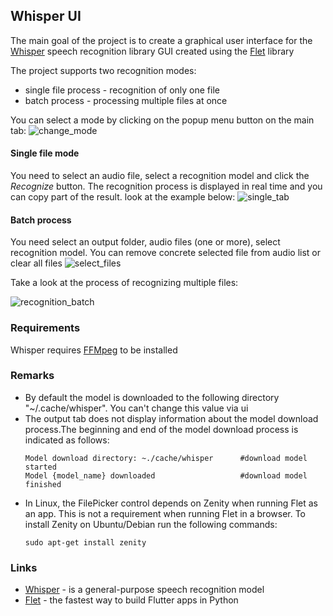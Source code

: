 ## Whisper UI

The main goal of the project is to create a graphical user interface for the [Whisper](https://github.com/openai/whisper) speech recognition library
GUI created using the [Flet](https://flet.dev/) library



The project supports two recognition modes:
- single file process - recognition of only one file
- batch process - processing multiple files at once

You can select a mode by clicking on the popup menu button on the main tab:
![change_mode](https://github.com/Kuprich/WhisperUIDemo/assets/23151696/2746f95e-cc79-41a8-8936-26176d3a3a54)

#### Single file mode
You need to select an audio file, select a recognition model and click the *Recognize* button. 
The recognition process is displayed in real time and you can copy part of the result. look at the example below:
![single_tab](https://github.com/Kuprich/WhisperUIDemo/assets/23151696/baf0e904-4e76-4720-986c-d453f02183d1)

#### Batch process
You need select an output folder, audio files (one or more), select recognition model. 
You can remove concrete selected  file from audio list or clear all files
![select_files](https://github.com/Kuprich/WhisperUIDemo/assets/23151696/74eb9648-3eb0-4bd6-ae04-30e8ee19ae41)

Take a look at the process of recognizing multiple files:

![recognition_batch](https://github.com/Kuprich/WhisperUIDemo/assets/23151696/02d3395c-0a40-4426-8a93-38bd27449eb8)



### Requirements
Whisper requires [FFMpeg](https://ffmpeg.org/) to be installed


### Remarks
- By default the model is downloaded to the following directory "~/.cache/whisper". You can't change this value via ui
- The output tab does not display information about the model download process.The beginning and end of the model download process is indicated as follows:
    ```
    Model download directory: ~./cache/whisper      #download model started
    Model {model_name} downloaded                   #download model finished
    ```
- In Linux, the FilePicker control depends on Zenity when running Flet as an app. This is not a requirement when running Flet in a browser.
To install Zenity on Ubuntu/Debian run the following commands:
    ```
    sudo apt-get install zenity
    ```


### Links
- [Whisper](https://github.com/openai/whisper) - is a general-purpose speech recognition model
- [Flet](https://flet.dev/) - the fastest way to build Flutter apps in Python